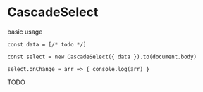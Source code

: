 # CascadeSelect

basic usage

```
const data = [/* todo */]

const select = new CascadeSelect({ data }).to(document.body)

select.onChange = arr => { console.log(arr) }
```

TODO
